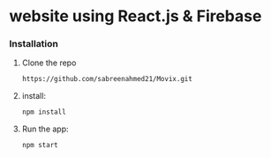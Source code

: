 <h1>website using React.js & Firebase</h1>


### Installation

1. Clone the repo
   ```sh
   https://github.com/sabreenahmed21/Movix.git
   ```
2. install:
   ```sh
   npm install
   ```
3. Run the app:
   ```sh
   npm start
   ```
